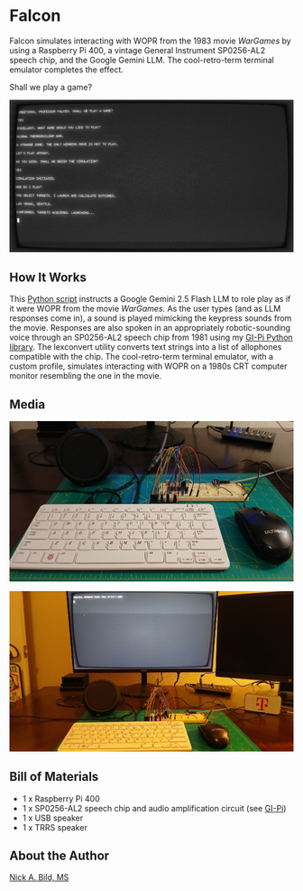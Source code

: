 # Falcon

Falcon simulates interacting with WOPR from the 1983 movie *WarGames* by using a Raspberry Pi 400, a vintage General Instrument SP0256-AL2 speech chip, and the Google Gemini LLM. The cool-retro-term terminal emulator completes the effect.

Shall we play a game?

![](https://raw.githubusercontent.com/nickbild/falcon/refs/heads/main/media/screenshot.jpg)

## How It Works

This [Python script](https://github.com/nickbild/falcon/blob/main/falcon.py) instructs a Google Gemini 2.5 Flash LLM to role play as if it were WOPR from the movie *WarGames*. As the user types (and as LLM responses come in), a sound is played mimicking the keypress sounds from the movie. Responses are also spoken in an appropriately robotic-sounding voice through an SP0256-AL2 speech chip from 1981 using my [GI-Pi Python library](https://github.com/nickbild/gi-pi). The lexconvert utility converts text strings into a list of allophones compatible with the chip. The cool-retro-term terminal emulator, with a custom profile, simulates interacting with WOPR on a 1980s CRT computer monitor resembling the one in the movie. 

## Media

![](https://raw.githubusercontent.com/nickbild/falcon/refs/heads/main/media/hardware_sm.jpg)

![](https://raw.githubusercontent.com/nickbild/falcon/refs/heads/main/media/running_falcon_sm.jpg)

## Bill of Materials

- 1 x Raspberry Pi 400
- 1 x SP0256-AL2 speech chip and audio amplification circuit (see [GI-Pi](https://github.com/nickbild/gi-pi))
- 1 x USB speaker
- 1 x TRRS speaker

## About the Author

[Nick A. Bild, MS](https://nickbild79.firebaseapp.com/#!/)
